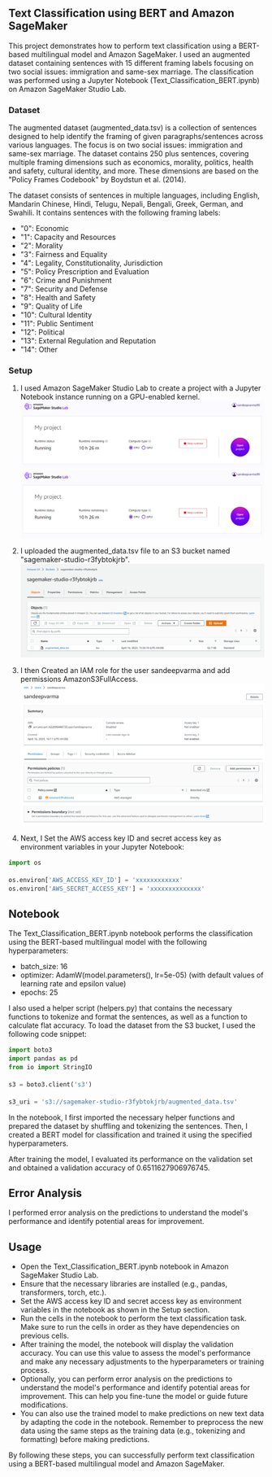 Text Classification using BERT and Amazon SageMaker
---------------------------------------------------
This project demonstrates how to perform text classification using a BERT-based multilingual model and Amazon SageMaker. I used an augmented dataset containing sentences with 15 different framing labels focusing on two social issues: immigration and same-sex marriage. The classification was performed using a Jupyter Notebook (Text_Classification_BERT.ipynb) on Amazon SageMaker Studio Lab.

### Dataset
The augmented dataset (augmented_data.tsv) is a collection of sentences designed to help identify the framing of given paragraphs/sentences across various languages. The focus is on two social issues: immigration and same-sex marriage. The dataset contains 250 plus sentences, covering multiple framing dimensions such as economics, morality, politics, health and safety, cultural identity, and more. These dimensions are based on the "Policy Frames Codebook" by Boydstun et al. (2014).

The dataset consists of sentences in multiple languages, including English, Mandarin Chinese, Hindi, Telugu, Nepali, Bengali, Greek, German, and Swahili. It contains sentences with the following framing labels:

- "0": Economic
- "1": Capacity and Resources
- "2": Morality
- "3": Fairness and Equality
- "4": Legality, Constitutionality, Jurisdiction
- "5": Policy Prescription and Evaluation
- "6": Crime and Punishment
- "7": Security and Defense
- "8": Health and Safety
- "9": Quality of Life
- "10": Cultural Identity
- "11": Public Sentiment
- "12": Political
- "13": External Regulation and Reputation
- "14": Other

### Setup
1. I used Amazon SageMaker Studio Lab to create a project with a Jupyter Notebook instance running on a GPU-enabled kernel. ![Alt Text](amazon_sage_maker_studio_lab.png)
![Alt Text](amazon_sage_maker_studio_lab.png)

2. I uploaded the augmented_data.tsv file to an S3 bucket named "sagemaker-studio-r3fybtokjrb". ![Alt Text](s3_bucket_data.png)
3. I then Created an IAM role for the user sandeepvarma and add permissions AmazonS3FullAccess. ![Alt Text](iam_policy.png)
4. Next, I Set the AWS access key ID and secret access key as environment variables in your Jupyter Notebook:
```python
import os

os.environ['AWS_ACCESS_KEY_ID'] = 'xxxxxxxxxxxx'
os.environ['AWS_SECRET_ACCESS_KEY'] = 'xxxxxxxxxxxxxx'
```
## Notebook
The Text_Classification_BERT.ipynb notebook performs the classification using the BERT-based multilingual model with the following hyperparameters:

- batch_size: 16
- optimizer: AdamW(model.parameters(), lr=5e-05) (with default values of learning rate and epsilon value)
- epochs: 25

I also used a helper script (helpers.py) that contains the necessary functions to tokenize and format the sentences, as well as a function to calculate flat accuracy.
To load the dataset from the S3 bucket, I used the following code snippet:

```python
import boto3
import pandas as pd
from io import StringIO

s3 = boto3.client('s3')

s3_uri = 's3://sagemaker-studio-r3fybtokjrb/augmented_data.tsv'
```
In the notebook, I first imported the necessary helper functions and prepared the dataset by shuffling and tokenizing the sentences. Then, I created a BERT model for classification and trained it using the specified hyperparameters.

After training the model, I evaluated its performance on the validation set and obtained a validation accuracy of 0.6511627906976745.

## Error Analysis
I performed error analysis on the predictions to understand the model's performance and identify potential areas for improvement.

## Usage
- Open the Text_Classification_BERT.ipynb notebook in Amazon SageMaker Studio Lab.
- Ensure that the necessary libraries are installed (e.g., pandas, transformers, torch, etc.).
- Set the AWS access key ID and secret access key as environment variables in the notebook as shown in the Setup section.
- Run the cells in the notebook to perform the text classification task. Make sure to run the cells in order as they have dependencies on previous cells.
- After training the model, the notebook will display the validation accuracy. You can use this value to assess the model's performance and make any necessary adjustments to the hyperparameters or training process.
- Optionally, you can perform error analysis on the predictions to understand the model's performance and identify potential areas for improvement. This can help you fine-tune the model or guide future modifications.
- You can also use the trained model to make predictions on new text data by adapting the code in the notebook. Remember to preprocess the new data using the same steps as the training data (e.g., tokenizing and formatting) before making predictions.

By following these steps, you can successfully perform text classification using a BERT-based multilingual model and Amazon SageMaker.

